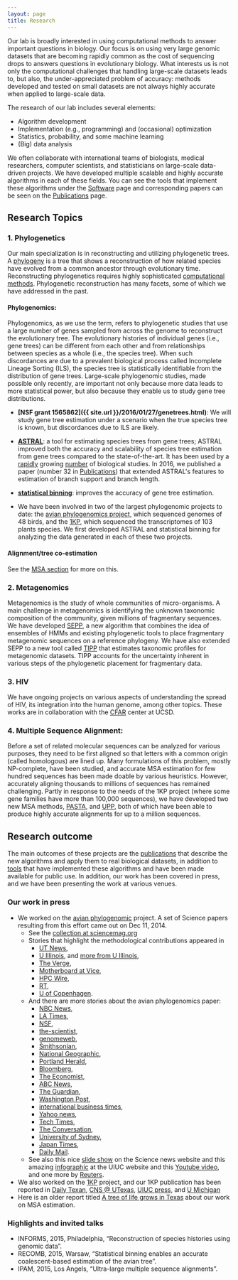 ```yaml
---
layout: page
title: Research
---
```


Our lab is broadly interested in using computational methods to answer important questions in biology. 
Our focus  is on using very large genomic datasets that are becoming rapidly common as the cost of sequencing drops to answers questions in evolutionary biology. 
What interests us is not only the computational challenges that handling large-scale datasets leads to, 
but also, the under-appreciated problem of accuracy:
methods developed and tested on small datasets are not always  highly accurate when applied to large-scale data.

[comment]: <> (My aim is to develop methods that can handle very large datasets, while maintaining high accuracy; this sometimes requires modeling complicated biological processes, which in turns often requires large datasets.)

The research of our lab includes several elements:

* Algorithm development
* Implementation (e.g., programming) and (occasional) optimization
* Statistics, probability, and some machine learning
* (Big) data analysis

We often collaborate with international teams of biologists, medical researchers, computer scientists, and statisticians on large-scale data-driven projects. We have developed multiple scalable and highly accurate algorithms in each of these fields. You can see the tools that implement these algorithms under the [Software](software.html) page and corresponding papers can be seen on the [Publications](publications.html) page. 


## Research Topics


### 1. Phylogenetics
Our main specialization is in reconstructing and utilizing phylogenetic trees. A [phylogeny](https://en.wikipedia.org/wiki/Phylogenetic_tree) is a tree that shows a reconstruction of how related species have evolved from a common ancestor through evolutionary time. Reconstructing phylogenetics requires highly sophisticated [computational methods](2015/09/12/material-for-prospective-students.html).
Phylogenetic reconstruction has many facets, some of which we have addressed in the past. 

#### Phylogenomics: 

Phylogenomics, as we use the term, refers to phylogenetic studies that use a large number of genes sampled from across the genome to reconstruct the evolutionary tree. The evolutionary histories of individual genes (i.e., gene trees) can be different from each other and from relationships between species as a whole (i.e., the species tree). When such discordances are due to a prevalent biological process called Incomplete Lineage Sorting (ILS), the species tree is statistically identifiable from the distribution of gene trees. Large-scale phylogenomic studies, made possible only recently, are important not only because more data leads to more statistical power, but also because they enable us to study gene tree distributions. 


* **[NSF grant 1565862]({{ site.url }}/2016/01/27/genetrees.html)**: We will study gene tree estimation under a scenario when the true species tree is known, but discordances due to ILS are likely. 

* **[ASTRAL](https://github.com/smirarab/astral)**: a tool for estimating species trees from gene trees; ASTRAL improved both the accuracy and scalability of species tree estimation from gene trees compared to the state-of-the-art. It has been used by a [rapidly](https://scholar.google.com/citations?view_op=view_citation&hl=en&user=uxSj18QAAAAJ&citation_for_view=uxSj18QAAAAJ:Ak0FvsSvgGUC) growing [number](https://scholar.google.com/citations?view_op=view_citation&hl=en&user=uxSj18QAAAAJ&citation_for_view=uxSj18QAAAAJ:kVjdVfd2voEC) of biological studies. In 2016, we published a paper (number 32 in [Publications](publications.html)) that extended ASTRAL's features to estimation of branch support and branch length. 

* **[statistical binning](https://github.com/smirarab/binning)**: improves the accuracy of gene tree estimation.

*  We have been involved in two of the largest phylogenomic projects to date: the [avian phylogenomics project](http://avian.genomics.cn/en/), which sequenced genomes of 48 birds, and the [1KP](http://www.onekp.com), which sequenced the transcriptomes of 103 plants species. We first developed ASTRAL and statistical binning for analyzing the data generated in each of these two projects. 




#### Alignment/tree co-estimation
See the [MSA section](#msa) for more on this.

### 2. Metagenomics

Metagenomics is the study of whole communities of micro-organisms. A main challenge in metagenomics is identifying the unknown taxonomic composition of the community, given millions of fragmentary sequences. We have developed [SEPP](https://github.com/smirarab/sepp), a new algorithm that combines the idea of ensembles of HMMs and existing phylogenetic tools to place fragmentary metagenomic sequences on a reference phylogeny. We have also extended SEPP to a new tool called [TIPP](https://github.com/smirarab/sepp/blob/master/README.TIPP.md) that estimates taxonomic profiles for metagenomic datasets. TIPP accounts for the uncertainty inherent in various steps of the phylogenetic placement for fragmentary data. 


### 3. HIV

We have ongoing projects on various aspects of understanding the spread of HIV, its integration into the human genome, among other topics. These works are in collaboration with the [CFAR](http://cfar.ucsd.edu/) center at UCSD. 

### 4. <a name="msa"></a> Multiple Sequence Alignment:

Before a set of related molecular sequences can be analyzed for various purposes, they need to be first aligned so that letters with a common origin (called homologous) are lined up. Many formulations of this problem, mostly NP-complete, have been studied, and accurate MSA estimation for few hundred sequences has been made doable by various heuristics. However, accurately aligning thousands to millions of sequences has remained challenging. Partly in response to the needs of the 1KP project (where some gene families have more than 100,000 sequences), we have developed two new MSA methods, [PASTA](https://github.com/smirarab/pasta), and [UPP](https://github.com/smirarab/sepp/blob/master/README.UPP.md), both of which have been able to produce highly accurate alignments for up to a million sequences. 
	

## Research outcome

The main outcomes of these projects are the [publications](publications.html) that describe the new algorithms and apply them to real biological datasets, in addition to [tools](software.html) that have implemented these algorithms and have been made  available for public use. 
In addition, our work has been covered in press, and we have been presenting the work at various venues. 

### Our work in press


* We worked on the [avian phylogenomic](http://avian.genomics.cn/en/) project. A set of Science papers resulting from this effort came out on Dec 11, 2014. 
   *  See the [collection at sciencemag.org](http://www.sciencemag.org/content/346/6215.toc)
   *  Stories that highlight the methodological contributions appeared in
		* [UT News](http://www.utexas.edu/news/2014/12/11/avian-tree-tacc-warnow/), 
   		* [U Illinois](http://news.illinois.edu/news/14/1211statistical_binning_TandyWarnow.html), and [more from U Illinois](http://www.laboratoryequipment.com/news/2014/12/researchers-map-avian-tree-life), 
   		* [The Verge](http://www.theverge.com/2014/12/11/7378239/chickens-are-closely-related-to-dinosaurs-new-bird-family-tree), 
   		* [Motherboard at Vice](http://motherboard.vice.com/read/supercomputers-mapped-the-living-hell-out-of-the-bird-genome), 
   		* [HPC Wire](http://www.hpcwire.com/2014/12/15/study-points-big-bang-bird-evolution/), 
   		* [RT](http://rt.com/news/213935-scientists-avian-tree-life/), 
   		* [U of Copenhagen](http://news.ku.dk/all_news/2014/12/international-team-maps-big-bang-of-bird-evolution/).	
   * And there are more stories about the avian phylogenomics paper:
   		* [NBC News](http://www.nbcnews.com/science/science-news/genetic-megaproject-traces-evolutionary-big-bang-birds-n265996), 
  	 * [LA Times](http://www.latimes.com/science/sciencenow/la-sci-sn-flock-of-genomes-bird-evolution-20141210-story.html#page=1),
  	 * [NSF](http://www.nsf.gov/news/news_summ.jsp?cntn_id=133524&org=NSF&from=news),
  	 * [the-scientist](http://www.the-scientist.com/?articles.view/articleNo/41645/title/Bird-Genomes-Abound/), 
  	 * [genomeweb](https://www.genomeweb.com/genetic-research/based-48-genomes-new-avian-family-tree-provides-surprising-insights-bird-evolution),
  	 * [Smithsonian](http://www.smithsonianmag.com/smart-news/scientists-finally-figure-out-big-bang-bird-evolution-180953586/?no-ist),
  	 * [National Geographic](http://news.nationalgeographic.com/news/2014/12/141211-bird-crocodile-dinosaur-genome-evolution-science/),
  	 * [Portland Herald](http://www.pressherald.com/2014/12/12/massive-bird-study-resets-family-tree-reveals-links-past/),
  	 * [Bloomberg](http://www.bloomberg.com/news/2014-12-11/an-unprecedented-flock-of-genomes-redraws-the-bird-tree-of-life.html), 
  	 * [The Economist](http://www.economist.com/news/science-and-technology/21635980-cheap-gene-sequencing-and-computing-produces-avian-time-machine-history),
  	 *  [ABC News](http://abcnews.go.com/Technology/wireStory/family-tree-birds-spurs-ideas-evolution-27536603),
  	 *  [The Guardian](http://www.theguardian.com/science/2014/dec/11/birds-evolution-feathers-genome-sequencing-avian-genes),
  	 *  [Washington Post](http://www.washingtonpost.com/national/health-science/scientists-complete-bird-family-tree-with-massive-increase-of-data/2014/12/11/d9be1414-8178-11e4-9f38-95a187e4c1f7_story.html),
 	 *   [international business times](http://www.ibtimes.co.uk/where-birds-got-their-feathers-flight-song-revealed-genes-traced-back-dinosaurs-1479160), 
  	 *  [Yahoo news](https://uk.news.yahoo.com/odd-couples-emerge-bird-family-tree-214046098.html), 
  	 *  [Tech Times](http://www.techtimes.com/articles/22005/20141211/bird-evolution-decoded-scientists-map-genomes-of-48-species.htm), 
  	 *  [The Conversation](http://theconversation.com/bird-tree-of-life-shows-explosive-evolution-studies-35315), 
 	 *   [University of Sydney](http://sydney.edu.au/news/84.html?newsstoryid=14455),
  	 *  [Japan Times](http://www.japantimes.co.jp/news/2014/12/12/world/science-health-world/dna-shows-kinship-between-birds-of-a-feather/#.VIpezaR0H2Y),
   	 *  [Daily Mail](http://www.dailymail.co.uk/sciencetech/article-2870402/Big-bang-bird-evolution-reveals-modern-flyers-descend-dinosaurs-shows-birdsong-evolved-separately-TWICE.html).
   * See also this nice [slide show](http://news.sciencemag.org/biology/2014/12/slideshow-untangling-bird-family-tree) on the Science news website and this amazing [infographic](http://news.illinois.edu/infographics/birdtree.html) at the UIUC website and this [Youtube video](https://www.youtube.com/watch?v=jM2BRSeb7S8), and one more by [Reuters](http://www.reuters.com/video/2014/12/11/mass-bird-genome-study-reveals-close-lin?videoId=347795679). 
* We also worked on the [1KP](onekp.org) project, and our 1KP publication has been reported in
  [Daily Texan](http://www.dailytexanonline.com/2014/10/31/ut-student-works-to-study-plant-evolution), [CNS @ UTexas](https://cns.utexas.edu/news/new-statistical-method-plant-evolution),
   [UIUC press](http://cs.illinois.edu/news/warnow-part-study-using-dna-sequences-examine-key-events-plant-evolution), and  [U Michigan](http://ns.umich.edu/new/releases/22469-new-study-uses-dna-sequences-to-look-back-in-time-at-key-events-in-plant-evolution)
* Here is an older report titled [A tree of life grows in Texas](http://www.utexas.edu/know/2012/04/09/tacc_tree_life_warnow/) about our work on MSA estimation.


### Highlights and invited talks

* INFORMS, 2015, Philadelphia, “Reconstruction of species histories using genomic data”.
* RECOMB, 2015, Warsaw, “Statistical binning enables an accurate coalescent-based estimation of the avian tree”.
* IPAM, 2015, Los Angels, “Ultra-large multiple sequence alignments”.

